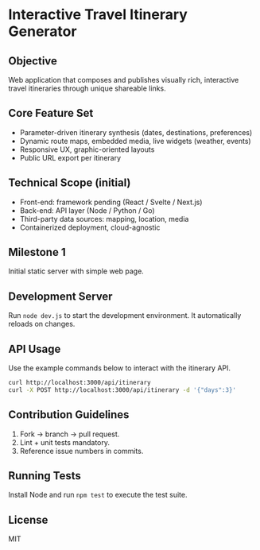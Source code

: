 # Interactive Travel Itinerary Generator

## Objective
Web application that composes and publishes visually rich, interactive travel itineraries through unique shareable links.

## Core Feature Set
- Parameter-driven itinerary synthesis (dates, destinations, preferences)
- Dynamic route maps, embedded media, live widgets (weather, events)
- Responsive UX, graphic-oriented layouts
- Public URL export per itinerary

## Technical Scope (initial)
- Front-end: framework pending (React / Svelte / Next.js)
- Back-end: API layer (Node / Python / Go)
- Third-party data sources: mapping, location, media
- Containerized deployment, cloud-agnostic

## Milestone 1
Initial static server with simple web page.

## Development Server
Run `node dev.js` to start the development environment. It automatically reloads on changes.

## API Usage
Use the example commands below to interact with the itinerary API.
```bash
curl http://localhost:3000/api/itinerary
curl -X POST http://localhost:3000/api/itinerary -d '{"days":3}'
```


## Contribution Guidelines
1. Fork → branch → pull request.
2. Lint + unit tests mandatory.
3. Reference issue numbers in commits.
## Running Tests
Install Node and run `npm test` to execute the test suite.


## License
MIT
